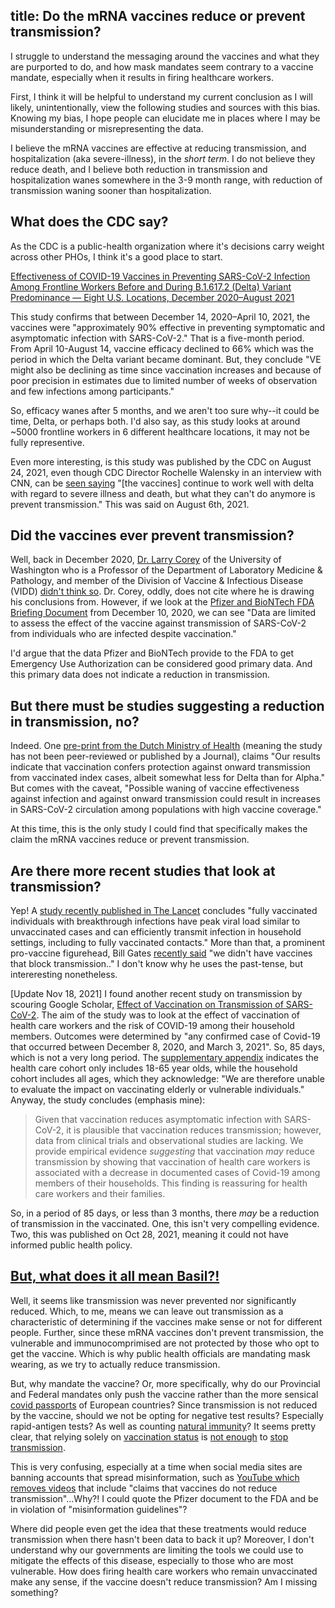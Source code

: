 title: Do the mRNA vaccines reduce or prevent transmission?
---

I struggle to understand the messaging around the vaccines and what they are purported to do, and how mask mandates seem contrary to a vaccine mandate, especially when it results in firing healthcare workers.

First, I think it will be helpful to understand my current conclusion as I will likely, unintentionally, view the following studies and sources with this bias. Knowing my bias, I hope people can elucidate me in places where I may be misunderstanding or misrepresenting the data.

I believe the mRNA vaccines are effective at reducing transmission, and hospitalization (aka severe-illness), in the _short term_. I do not believe they reduce death, and I believe both reduction in transmission and hospitalization wanes somewhere in the 3-9 month range, with reduction of transmission waning sooner than hospitalization.

## What does the CDC say?

As the CDC is a public-health organization where it's decisions carry weight across other PHOs, I think it's a good place to start.

[Effectiveness of COVID-19 Vaccines in Preventing SARS-CoV-2 Infection Among Frontline Workers Before and During B.1.617.2 (Delta) Variant Predominance — Eight U.S. Locations, December 2020–August 2021](https://www.cdc.gov/mmwr/volumes/70/wr/mm7034e4.htm)

This study confirms that between December 14, 2020–April 10, 2021, the vaccines were "approximately 90% effective in preventing symptomatic and asymptomatic infection with SARS-CoV-2." That is a five-month period. From April 10-August 14, vaccine efficacy declined to 66% which was the period in which the Delta variant became dominant. But, they conclude "VE might also be declining as time since vaccination increases and because of poor precision in estimates due to limited number of weeks of observation and few infections among participants."

So, efficacy wanes after 5 months, and we aren't too sure why--it could be time, Delta, or perhaps both. I'd also say, as this study looks at around ~5000 frontline workers in 6 different healthcare locations, it may not be fully representive.

Even more interesting, is this study was published by the CDC on August 24, 2021, even though CDC Director Rochelle Walensky in an interview with CNN, can be [seen saying](https://www.realclearpolitics.com/video/2021/08/06/cdc_director_vaccines_no_longer_prevent_you_from_spreading_covid.html) "[the vaccines] continue to work well with delta with regard to severe illness and death, but what they can't do anymore is prevent transmission." This was said on August 6th, 2021.

## Did the vaccines ever prevent transmission?

Well, back in December 2020,  [Dr. Larry Corey](https://aid.uw.edu/faculty/lawrence-corey-md) of the University of Washington who is a  Professor of the Department of Laboratory Medicine & Pathology, and member of the Division of Vaccine & Infectious Disease (VIDD) [didn't think so](https://www.washington.edu/news/2020/12/02/covid-19-vaccines-may-not-prevent-spread-of-virus-so-mask-wearing-other-protections-still-critical/). Dr. Corey, oddly, does not cite where he is drawing his conclusions from. However, if we look at the [Pfizer and BioNTech FDA Briefing Document](https://www.fda.gov/media/144245/download) from December 10, 2020, we can see "Data are limited to assess the effect of the vaccine against transmission of SARS-CoV-2 from individuals who are infected despite vaccination."

I'd argue that the data Pfizer and BioNTech provide to the FDA to get Emergency Use Authorization can be considered good primary data. And this primary data does not indicate a reduction in transmission. 

## But there must be studies suggesting a reduction in transmission, no?

Indeed. One [pre-print from the Dutch Ministry of Health](https://www.medrxiv.org/content/10.1101/2021.10.14.21264959v1.full-text) (meaning the study has not been peer-reviewed or published by a Journal), claims "Our results indicate that vaccination confers protection against onward transmission from vaccinated index cases, albeit somewhat less for Delta than for Alpha." But comes with the caveat, "Possible waning of vaccine effectiveness against infection and against onward transmission could result in increases in SARS-CoV-2 circulation among populations with high vaccine coverage."

At this time, this is the only study I could find that specifically makes the claim the mRNA vaccines reduce or prevent transmission.

## Are there more recent studies that look at transmission?

Yep! A [study recently published in The Lancet](https://www.thelancet.com/journals/laninf/article/PIIS1473-3099(21)00648-4/fulltext) concludes "fully vaccinated individuals with breakthrough infections have peak viral load similar to unvaccinated cases and can efficiently transmit infection in household settings, including to fully vaccinated contacts." More than that, a prominent pro-vaccine figurehead, Bill Gates [recently said](https://www.youtube.com/watch?v=CZplF4qdwII&t=1610s) "we didn't have vaccines that block transmission.." I don't know why he uses the past-tense, but intereresting nonetheless.

[Update Nov 18, 2021] I found another recent study on transmission by scouring
Google Scholar, [Effect of Vaccination on Transmission of
SARS-CoV-2](https://www.nejm.org/doi/full/10.1056/nejmc2106757). The aim of the
study was to look at the effect of vaccination of health care workers and the
risk of COVID-19 among their household members. Outcomes were determined by "any confirmed case of Covid-19 that occurred between December 8,
2020, and March 3, 2021". So, 85 days, which is not a very long period. The
[supplementary
appendix](https://www.nejm.org/doi/suppl/10.1056/NEJMc2106757/suppl_file/nejmc2106757_appendix.pdf)
indicates the health care cohort only includes 18-65 year olds, while the
household cohort includes all ages, which they acknowledge: "We  are 
therefore  unable  to  evaluate  the  impact  on  vaccinating  elderly  or
vulnerable  individuals." Anyway, the study concludes (emphasis mine):

> Given that vaccination reduces asymptomatic infection with SARS-CoV-2, it is plausible that vaccination reduces transmission; however, data from clinical trials and observational studies are lacking. We provide empirical evidence _suggesting_ that vaccination _may_ reduce transmission by showing that vaccination of health care workers is associated with a decrease in documented cases of Covid-19 among members of their households. This finding is reassuring for health care workers and their families.

So, in a period of 85 days, or less than 3 months, there _may_ be a reduction of
transmission in the vaccinated. One, this isn't very compelling evidence. Two,
this was published on Oct 28, 2021, meaning it could not have informed public
health policy.

## [But, what does it all mean Basil?!](https://www.youtube.com/watch?v=QRt2_OLY3Ho)

Well, it seems like transmission was never prevented nor significantly reduced. Which, to me, means we can leave out transmission as a characteristic of determining if the vaccines make sense or not for different people. Further, since these mRNA vaccines don't prevent transmission, the vulnerable and immunocomprimised are not protected by those who opt to get the vaccine. Which is why public health officials are mandating mask wearing, as we try to actually reduce transmission.

But, why mandate the vaccine? Or, more specifically, why do our Provincial and Federal mandates only push the vaccine rather than the more sensical [covid passports](https://www.thelocal.dk/20210528/denmark-launches-new-corona-passport-heres-what-you-need-to-know-about-coronapas-app/) of European countries? Since transmission is not reduced by the vaccine, should we not be opting for negative test results? Especially rapid-antigen tests? As well as counting [natural immunity](https://brownstone.org/articles/natural-immunity-and-covid-19-twenty-nine-scientific-studies-to-share-with-employers-health-officials-and-politicians/)? It seems pretty clear, that relying solely on [vaccination status](https://globalnews.ca/news/8335126/fully-vaccinated-hockey-league-covid-outbreak/) is [not enough](https://www.cbc.ca/sports/hockey/nhl/ottawa-senators-games-postponed-covid-19-outbreak-1.6249618) to [stop transmission](https://thehill.com/policy/transportation/569185-cruise-passenger-dies-of-covid-19-amid-outbreak-on-ship).

This is very confusing, especially at a time when social media sites are banning
accounts that spread misinformation, such as [YouTube which removes videos](https://blog.youtube/news-and-events/managing-harmful-vaccine-content-youtube/) that include "claims that vaccines do not reduce transmission"...Why?! I could quote the Pfizer document to the FDA and be in violation of "misinformation guidelines"?

Where did people even get the idea that these treatments would reduce transmission when there hasn't been data to back it up? Moreover, I don't understand why our governments are limiting the tools we could use to mitigate the effects of this disease, especially to those who are most vulnerable. How does firing health care workers who remain unvaccinated make any sense, if the vaccine doesn't reduce transmission? Am I missing something?

